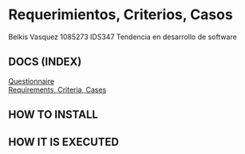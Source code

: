 # Requerimientos, Criterios, Casos
Belkis Vasquez 1085273 IDS347 Tendencia en desarrollo de software

## DOCS (INDEX)
[Questionnaire](https://github.com/BelkisVasquez0609/001-ToRoman/blob/master/Docs/Questionnaire.md) \
[Requirements, Criteria, Cases](https://github.com/BelkisVasquez0609/001-ToRoman/blob/master/Docs/Requirements%2C%20Criteria%2C%20Cases.md)

## HOW TO INSTALL

## HOW IT IS EXECUTED

